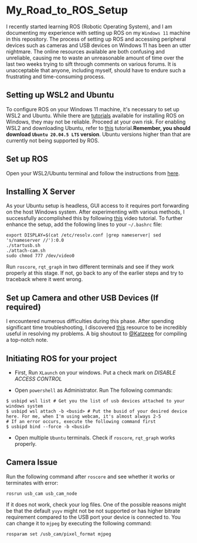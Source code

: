 # My_Road_to_ROS_Setup

I recently started learning ROS (Robotic Operating System), and I am documenting my experience with setting up ROS on my `Windows 11` machine in this repository. The process of setting up ROS and accessing peripheral devices such as cameras and USB devices on Windows 11 has been an utter nightmare. The online resources available are both confusing and unreliable, causing me to waste an unreasonable amount of time over the last two weeks trying to sift through comments on various forums. It is unacceptable that anyone, including myself, should have to endure such a frustrating and time-consuming process.

## Setting up WSL2 and Ubuntu
 
To configure ROS on your Windows 11 machine, it's necessary to set up WSL2 and Ubuntu. While there are [tutorials](http://wiki.ros.org/Installation/Windows) available for installing ROS on Windows, they may not be reliable. Proceed at your own risk. For enabling WSL2 and downloading Ubuntu, refer to [this](https://www.youtube.com/watch?v=wjbbl0TTMeo) tutorial.**Remember, you should download `Ubuntu 20.04.5 LTS` version**. Ubuntu versions higher than that are currently not being supported by ROS. 

## Set up ROS

Open your WSL2/Ubuntu terminal and follow the instructions from [here](http://wiki.ros.org/Installation/Ubuntu).

## Installing X Server

As your Ubuntu setup is headless, GUI access to it requires port forwarding on the host Windows system. After experimenting with various methods, I successfully accomplished this by following [this](https://www.youtube.com/watch?v=4SZXbl9KVsw) video tutorial. To further enhance the setup, add the following lines to your `~/.bashrc` file:

```
export DISPLAY=$(cat /etc/resolv.conf |grep nameserver| sed 's/nameserver //'):0.0
./startusb.sh
./attach-cam.sh
sudo chmod 777 /dev/video0
```

Run `roscore`, `rqt_graph` in two different terminals and see if they work properly at this stage. If not, go back to any of the earlier steps and try to traceback where it went wrong.

## Set up Camera and other USB Devices (If required)

I encountered numerous difficulties during this phase. After spending significant time troubleshooting, I discovered [this](https://github.com/Katzeee/Notes/blob/master/about-programing/wsl2-using-usb.md) resource to be incredibly useful in resolving my problems. A big shoutout to [@Katzeee](https://github.com/Katzeee) for compiling a top-notch note.

## Initiating ROS for your project

- First, Run `XLaunch` on your windows. Put a check mark on *DISABLE ACCESS CONTROL*

- Open `powershell` as Administrator. Run The following commands:

```
$ usbipd wsl list # Get you the list of usb devices attached to your windows system
$ usbipd wsl attach -b <busid> # Put the busid of your desired device here. For me, when I'm using webcam, it's almost always 2-5
# If an error occurs, execute the following command first
$ usbipd bind --force -b <busid>
``` 

- Open multiple `Ubuntu` terminals. Check if `roscore`, `rqt_graph` works properly. 

## Camera Issue

Run the following command after `roscore` and see whether it works or terminates with error:

```
rosrun usb_cam usb_cam_node
```

If it does not work, check your log files. One of the possible reasons might be that the default `yuyv` might not be not supported or has higher bitrate requirement compared to the USB port your device is connected to. You can change it to `mjpeg` by executing the following command:

```
rosparam set /usb_cam/pixel_format mjpeg
```